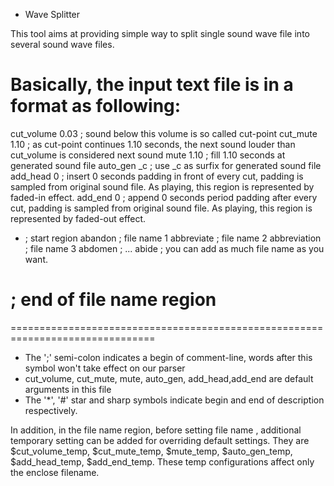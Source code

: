 * Wave Splitter 

This tool aims at providing simple way to split single sound wave file into several sound wave files.

Basically, the input text file is in a format as following:
===============================================================================
cut_volume 0.03 ; sound below this volume is so called cut-point
cut_mute 1.10 ; as cut-point continues 1.10 seconds, the next sound louder than cut_volume is considered next sound
mute 1.10  ; fill 1.10 seconds at generated sound file
auto_gen _c ; use _c as surfix for generated sound file
add_head 0 ; insert 0 seconds padding in front of every cut, padding is sampled from original sound file. As playing, this region is represented by faded-in effect.
add_end 0 ; append 0 seconds period padding after every cut, padding is sampled from original sound file. As playing, this region is represented by faded-out effect.
* ; start region
abandon  ; file name 1
abbreviate ; file name 2
abbreviation  ; file name 3 
abdomen  ; ...
abide  ; you can add as much file name as you want.

# ; end of file name region
===============================================================================

* The ';' semi-colon indicates a begin of comment-line, words after this symbol won't take effect on our parser
* cut_volume, cut_mute, mute, auto_gen, add_head,add_end are default arguments in this file
* The '*', '#' star and sharp symbols indicate begin and end of description respectively. 

In addition, in the file name region, before setting file name , additional temporary setting can be added for
overriding default settings. They are $cut_volume_temp, $cut_mute_temp, $mute_temp, $auto_gen_temp, $add_head_temp, 
$add_end_temp. These temp configurations affect only the enclose filename. 

